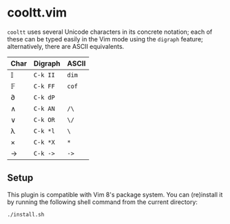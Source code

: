 # cooltt.vim

`cooltt` uses several Unicode characters in its concrete notation; each of these
can be typed easily in the Vim mode using the `digraph` feature; alternatively,
there are ASCII equivalents.

| Char | Digraph   | ASCII |
|------|-----------|-------|
| 𝕀    | `C-k II`  | `dim` |
| 𝔽    | `C-k FF`  | `cof` |
| ∂    | `C-k dP`  |       |
| ∧    | `C-k AN`  | `/\`  |
| ∨    | `C-k OR`  | `\/`  |
| λ    | `C-k *l`  | `\`   |
| ×    | `C-k *X`  | `*`   |
| →    | `C-k ->`  | `->`  |

## Setup

This plugin is compatible with Vim 8's package system. You can (re)install it by
running the following shell command from the current directory:

    ./install.sh
